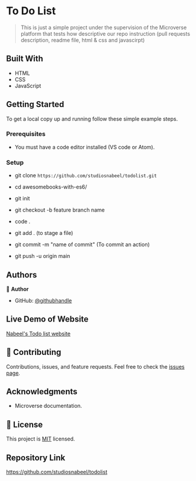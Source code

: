 # To Do List

> This is just a simple project under the supervision of the Microverse platform that tests how descriptive our repo instruction (pull requests description, readme file, html & css and javascirpt)

## Built With

- HTML
- CSS
- JavaScript

## Getting Started

To get a local copy up and running follow these simple example steps.

### Prerequisites

- You must have a code editor installed (VS code or Atom).

### Setup

- git clone `https://github.com/studiosnabeel/todolist.git`

- cd awesomebooks-with-es6/

- git init

- git checkout -b feature branch name

- code .

- git add . (to stage a file)

- git commit -m "name of commit" (To commit an action)

- git push -u origin main

## Authors

:bust_in_silhouette: **Author**

- GitHub: [@githubhandle](https://github.com/studiosnabeel)

## Live Demo of Website

[Nabeel's Todo list website](https://studiosnabeel.github.io/todolist/dist/)

## :handshake: Contributing

Contributions, issues, and feature requests.
Feel free to check the [issues page](https://github.com/studiosnabeel/awesomebooks-with-es6/issues).

## Acknowledgments

- Microverse documentation.

## :memo: License

This project is [MIT](./LICENSE) licensed.

## Repository Link

https://github.com/studiosnabeel/todolist
